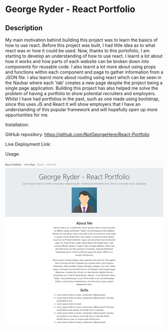 # George Ryder - React Portfolio

## Description

My main motivation behind building this project was to learn the basics of how to use react. Before this project was built, I had little idea as to what react was or how it could be used. Now, thanks to this portofolio, I am starting to develop an understanding of how to use react. I learnt a lot about how it works and how parts of each website can be broken down into components for reusable code. I also learnt a lot more about using props and functions within each component and page to gather information from a JSON file. I also learnt more about routing using react which can be seen in the Navbar where each 'tab' creates a new page despite the project being a single page application. Building this project has also helped me solve the problem of having a portfolio to show potential recruiters and employers. Whilst I have had portfolios in the past, such as one made using bootstrap, since this uses JS and React it will show employers that I have an understanding of this popular framework and will hopefully open up more oppurtunities for me.

Installation:

GitHub repository: https://github.com/NotGeorgeHere/React-Portfolio

Live Deployment Link: 

Usage:

![application](./src/images/applicationScreenshot.png)